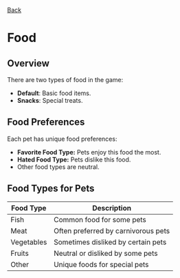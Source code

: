 [Back](Overview.md)

# Food

## Overview
There are two types of food in the game:

- **Default**: Basic food items.
- **Snacks**: Special treats.

## Food Preferences

Each pet has unique food preferences:
- **Favorite Food Type:** Pets enjoy this food the most.
- **Hated Food Type:** Pets dislike this food.
- Other food types are neutral.

## Food Types for Pets

| Food Type   | Description                               |
|-------------|-------------------------------------------|
| Fish        | Common food for some pets                 |
| Meat        | Often preferred by carnivorous pets       |
| Vegetables  | Sometimes disliked by certain pets        |
| Fruits      | Neutral or disliked by some pets          |
| Other       | Unique foods for special pets             |